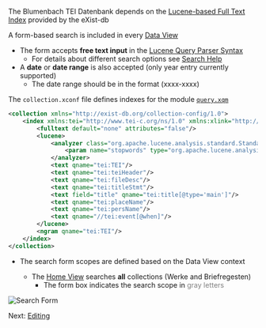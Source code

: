 The Blumenbach TEI Datenbank depends on the [Lucene-based Full Text Index](http://exist-db.org/exist/apps/doc/lucene.xml) provided by the eXist-db

A form-based search is included in every [Data View](views)

* The form accepts **free text input** in the [Lucene Query Parser Syntax](https://lucene.apache.org/core/2_9_4/queryparsersyntax.html)
    * For details about different search options see [Search Help]( /apps/blumenbach/search-help.html)
* A **date** or **date range** is also accepted (only year entry currently supported)
    * The date range should be in the format (xxxx-xxxx)
    
The `collection.xconf` file defines indexes for the module [`query.xqm`]( /apps/blumenbach/xqdocs-view.html?uri=http://exist-db.org/xquery/query&location=/db/apps/blumenbach/modules/query.xqm)    

```xml
<collection xmlns="http://exist-db.org/collection-config/1.0">
    <index xmlns:tei="http://www.tei-c.org/ns/1.0" xmlns:xlink="http://www.w3.org/1999/xlink">
        <fulltext default="none" attributes="false"/>
        <lucene>
            <analyzer class="org.apache.lucene.analysis.standard.StandardAnalyzer">
                <param name="stopwords" type="org.apache.lucene.analysis.util.CharArraySet"/>
            </analyzer>
            <text qname="tei:TEI"/>
            <text qname="tei:teiHeader"/>
            <text qname="tei:fileDesc"/>
            <text qname="tei:titleStmt"/>
            <text field="title" qname="tei:title[@type='main']"/>
            <text qname="tei:placeName"/>
            <text qname="tei:persName"/>
            <text qname="//tei:event[@when]"/>
        </lucene>
        <ngram qname="tei:TEI"/>
    </index>
</collection>
```
* The search form scopes are defined based on the Data View context

    * The [Home View]( /apps/blumenbach/index.html) searches **all** collections (Werke and Briefregesten)
        * The form box indicates the search scope in <span style="color:gray">gray letters</span>
         
![Search Form](/apps/blumenbach/resources/images/docs/search-form.png) 

Next: [Editing](eXide)       
